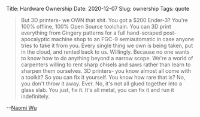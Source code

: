 Title: Hardware Ownership
Date: 2020-12-07
Slug: ownership
Tags: quote

> But 3D printers- we OWN that shit. You got a $200 Ender-3? You're 100% offline, 100% Open Source toolchain. You can 3D print everything from Gingery patterns for a full hand-scraped post-apocalyptic machine shop to an FGC-9 semiautomatic in case anyone tries to take it from you. Every single thing we own is being taken, put in the cloud, and rented back to us. Willingly. Because no one wants to know how to do anything beyond a narrow scope. We're a world of carpenters willing to rent sharp chisels and saws rather than learn to sharpen them ourselves. 3D printers- you know almost all come with a toolkit? So you can fix it yourself. You know how rare that is? No, you don't throw it away. Ever. No, it's not all glued together into a glass slab. You just, fix it. It's all metal, you can fix it and run it indefinitely.

--[Naomi Wu](https://nitter.net/RealSexyCyborg/status/1335867486504275969#m)
